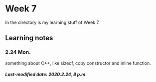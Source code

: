 # Week 7

In the directory is my learning stuff of Week 7.

## Learning notes

### 2.24 Mon.

something about C++, like sizeof, copy constructor and inline function.

##### Last-modified date: 2020.2.24, 8 p.m.